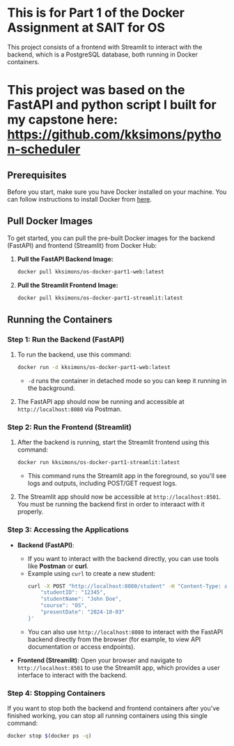 # This is for Part 1 of the Docker Assignment at SAIT for OS

This project consists of a frontend with Streamlit to interact with the backend, which is a PostgreSQL database, both running in Docker containers.

# This project was based on the FastAPI and python script I built for my capstone here: https://github.com/kksimons/python-scheduler

## Prerequisites

Before you start, make sure you have Docker installed on your machine. You can follow instructions to install Docker from [here](https://docs.docker.com/get-docker/).

## Pull Docker Images

To get started, you can pull the pre-built Docker images for the backend (FastAPI) and frontend (Streamlit) from Docker Hub:

1. **Pull the FastAPI Backend Image:**
    ```bash
    docker pull kksimons/os-docker-part1-web:latest
    ```

2. **Pull the Streamlit Frontend Image:**
    ```bash
    docker pull kksimons/os-docker-part1-streamlit:latest
    ```

## Running the Containers

### Step 1: Run the Backend (FastAPI)

1. To run the backend, use this command:
    ```bash
    docker run -d kksimons/os-docker-part1-web:latest
    ```
   - `-d` runs the container in detached mode so you can keep it running in the background.
   
2. The FastAPI app should now be running and accessible at `http://localhost:8080` via Postman.

### Step 2: Run the Frontend (Streamlit)

1. After the backend is running, start the Streamlit frontend using this command:
    ```bash
    docker run kksimons/os-docker-part1-streamlit:latest
    ```
   - This command runs the Streamlit app in the foreground, so you'll see logs and outputs, including POST/GET request logs.
   
2. The Streamlit app should now be accessible at `http://localhost:8501`. You must be running the backend first in order to interaact with it properly.

### Step 3: Accessing the Applications

- **Backend (FastAPI)**: 
   - If you want to interact with the backend directly, you can use tools like **Postman** or **curl**. 
   - Example using `curl` to create a new student:
     ```bash
     curl -X POST "http://localhost:8080/student" -H "Content-Type: application/json" -d '{
         "studentID": "12345",
         "studentName": "John Doe",
         "course": "OS",
         "presentDate": "2024-10-03"
     }'
     ```
   - You can also use `http://localhost:8080` to interact with the FastAPI backend directly from the browser (for example, to view API documentation or access endpoints).

- **Frontend (Streamlit)**: Open your browser and navigate to `http://localhost:8501` to use the Streamlit app, which provides a user interface to interact with the backend.

### Step 4: Stopping Containers

If you want to stop both the backend and frontend containers after you've finished working, you can stop all running containers using this single command:

```bash
docker stop $(docker ps -q)
